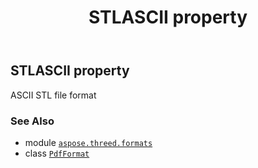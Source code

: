 ﻿---
title: STLASCII property
second_title: Aspose.3D for Python via .NET API References
description: 
type: docs
weight: 460
url: /python-net/aspose.threed.formats/pdfformat/stlascii/
is_root: false
---

## STLASCII property


ASCII STL file format

### See Also
* module [`aspose.threed.formats`](../../)
* class [`PdfFormat`](/3d/python-net/aspose.threed.formats/pdfformat)
